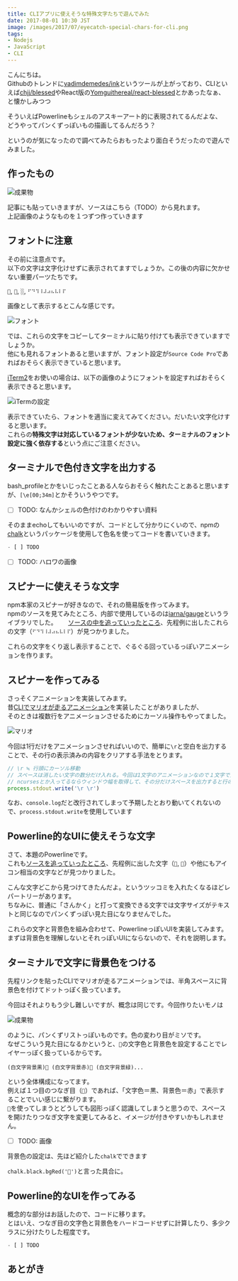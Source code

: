 ```yaml
---
title: CLIアプリに使えそうな特殊文字たちで遊んでみた
date: 2017-08-01 10:30 JST
image: /images/2017/07/eyecatch-special-chars-for-cli.png
tags:
- Nodejs
- JavaScript
- CLI
---
```


こんにちは。  
Githubのトレンドに[vadimdemedes/ink](https://github.com/vadimdemedes/ink)というツールが上がっており、CLIといえば[chjj/blessed](https://github.com/chjj/blessed)やReact版の[Yomguithereal/react-blessed](https://github.com/Yomguithereal/react-blessed)とかあったなぁ、と懐かしみつつ  

そういえばPowerlineもシェルのアスキーアート的に表現されてるんだよな、  
どうやってパンくずっぽいもの描画してるんだろう？

というのが気になったので調べてみたらおもったより面白そうだったので遊んでみました。

<!--more-->

作ったもの
--------------------------------------------------------------------------------
![成果物](/images/2017/07/eyecatch-special-chars-for-cli.png)

記事にも貼っていきますが、ソースはこちら（TODO）から見れます。  
上記画像のようなものを１つずつ作っていきます

フォントに注意
--------------------------------------------------------------------------------
その前に注意点です。  
以下の文字は文字化けせずに表示されてますでしょうか。この後の内容に欠かせない重要パーツたちです。

``, ``, `░`, `⠋⠙⠹⠸⠼⠴⠦⠧⠇⠏`

画像として表示するとこんな感じです。

![フォント](/images/2017/07/special-chars-for-cli-fonts.png)

では、これらの文字をコピーしてターミナルに貼り付けても表示できていますでしょうか。  
他にも見れるフォントあると思いますが、フォント設定が`Source Code Pro`であればおそらく表示できていると思います。  

[iTerm2](https://www.iterm2.com/)をお使いの場合は、以下の画像のようにフォントを設定すればおそらく表示できると思います。

![iTermの設定](/images/2017/07/special-chars-for-cli-fontconfig.png)

表示できていたら、フォントを適当に変えてみてください。だいたい文字化けすると思います。  
これらの**特殊文字は対応しているフォントが少ないため、ターミナルのフォント設定に強く依存する**という点にご注意ください。

ターミナルで色付き文字を出力する
--------------------------------------------------------------------------------
bash_profileとかをいじったことある人ならおそらく触れたことあると思いますが、`[\e[00;34m]`とかそういうやつです。  

- [ ] TODO: なんかシェルの色付けのわかりやすい資料

そのままechoしてもいいのですが、コードとして分かりにくいので、npmの[chalk](https://www.npmjs.com/package/chalk)というパッケージを使用して色名を使ってコードを書いていきます。

```js
- [ ] TODO
```

- [ ] TODO: ハロワの画像

スピナーに使えそうな文字
--------------------------------------------------------------------------------
npm本家のスピナーが好きなので、それの簡易版を作ってみます。  
npmのソースを見てみたところ、内部で使用しているのは[iarna/gauge](https://github.com/iarna/gauge/blob/master/themes.js)というライブラリでした。　　
[ソースの中を追っていったところ](https://github.com/iarna/gauge/blob/master/themes.js)、先程例に出したこれらの文字（`⠋⠙⠹⠸⠼⠴⠦⠧⠇⠏`）が見つかりました。  

これらの文字をくり返し表示することで、ぐるぐる回っているっぽいアニメーションを作ります。

スピナーを作ってみる
--------------------------------------------------------------------------------
さっそくアニメーションを実装してみます。  
昔[CLIでマリオが走るアニメーション](https://gist.github.com/Leko/0f6865648a34f233f047)を実装したことがありましたが、  
そのときは複数行をアニメーションさせるためにカーソル操作もやってました。

![マリオ](/images/2017/07/special-chars-for-cli-mario.gif)

今回は1行だけをアニメーションさせればいいので、簡単に`\r`と空白を出力することで、その行の表示済みの内容をクリアする手法をとります。

```js
// \r ≒ 行頭にカーソル移動
// スペースは消したい文字の数分だけ入れる。今回は1文字のアニメーションなので１文字で足りる。
// ncursesとか入ってるならウィンドウ幅を取得して、その分だけスペースを出力すると行の内容がすべてクリアできる
process.stdout.write('\r \r')
```

なお、`console.log`だと改行されてしまって予期したとおり動いてくれないので、`process.stdout.write`を使用しています

Powerline的なUIに使えそうな文字
--------------------------------------------------------------------------------
さて、本題のPowerlineです。  
これも[ソースを追っていったところ](https://github.com/powerline/powerline/blob/01d28baf72bb90a8ecd8a242f3578bcf6adc2705/powerline/config_files/themes/powerline.json)、先程例に出した文字（``, ``）や他にもアイコン相当の文字などが見つかりました。

こんな文字どこから見つけてきたんだよ。というツッコミを入れたくなるほどレパートリーがあります。  
ちなみに、普通に「さんかく」と打って変換できる文字では文字サイズがテキストと同じなのでパンくずっぽい見た目になりませんでした。

これらの文字と背景色を組み合わせて、PowerlineっぽいUIを実装してみます。  
まずは背景色を理解しないとそれっぽいUIにならないので、それを説明します。

ターミナルで文字に背景色をつける
--------------------------------------------------------------------------------
先程リンクを貼ったCLIでマリオが走るアニメーションでは、半角スペースに背景色を付けてドットっぽく扱っています。  

今回はそれよりもう少し難しいですが、概念は同じです。今回作りたいモノは

![成果物](/images/2017/07/eyecatch-special-chars-for-cli.png)

のように、パンくずリストっぽいものです。色の変わり目がミソです。  
なぜこういう見た目になるかというと、``の文字色と背景色を設定することでレイヤーっぽく扱っているからです。

```
(白文字背景黒) (白文字背景赤) (白文字背景緑)...
```

という全体構成になってます。  
例えば１つ目のつなぎ目（``）であれば、「文字色＝黒、背景色＝赤」で表示することでいい感じに繋がります。  
``を使ってしまうとどうしても図形っぽく認識してしまうと思うので、スペースを開けたりつなぎ文字を変更してみると、イメージが付きやすいかもしれません。

- [ ] TODO: 画像

背景色の設定は、先ほど紹介した`chalk`でできます

`chalk.black.bgRed('')`と言った具合に。

Powerline的なUIを作ってみる
--------------------------------------------------------------------------------
概念的な部分はお話したので、コードに移ります。  
とはいえ、つなぎ目の文字色と背景色をハードコードせずに計算したり、多少クラスに分けたりした程度です。

```js
- [ ] TODO
```

あとがき
--------------------------------------------------------------------------------
